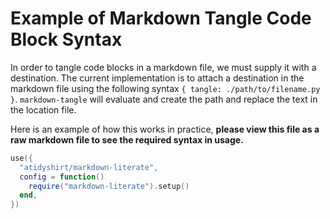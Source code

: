 # Example of Markdown Tangle Code Block Syntax

In order to tangle code blocks in a markdown file, we must supply it with a destination.
The current implementation is to attach a destination in the markdown file using the following
syntax `{ tangle: ./path/to/filename.py }`. `markdown-tangle` will evaluate and create the path
and replace the text in the location file.

Here is an example of how this works in practice, **please view this file as a raw markdown file to
see the required syntax in usage.**

```lua { tangle: ./target/plugins/init.lua }
use({
  "atidyshirt/markdown-literate",
  config = function()
    require("markdown-literate").setup()
  end,
})
```
